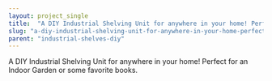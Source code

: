 ```yaml
---
layout: project_single
title:  "A DIY Industrial Shelving Unit for anywhere in your home! Perfect for an Indoor Garden or some favorite books."
slug: "a-diy-industrial-shelving-unit-for-anywhere-in-your-home-perfect-for-an-indoor-garden"
parent: "industrial-shelves-diy"
---
```

A DIY Industrial Shelving Unit for anywhere in your home! Perfect for an Indoor Garden or some favorite books.